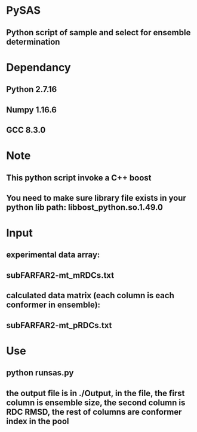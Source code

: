 # PySAS
## Python script of sample and select for ensemble determination

# Dependancy
## Python 2.7.16
## Numpy 1.16.6
## GCC 8.3.0

# Note
## This python script invoke a C++ boost
## You need to make sure library file exists in your python lib path: libbost_python.so.1.49.0

# Input
## experimental data array:
## subFARFAR2-mt_mRDCs.txt

## calculated data matrix (each column is each conformer in ensemble):
## subFARFAR2-mt_pRDCs.txt

# Use
## python runsas.py
## the output file is in ./Output, in the file, the first column is ensemble size, the second column is RDC RMSD, the rest of columns are conformer index in the pool

